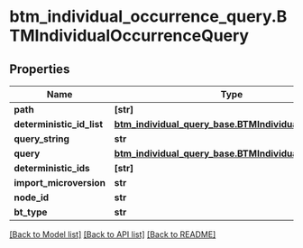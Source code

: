 # btm_individual_occurrence_query.BTMIndividualOccurrenceQuery

## Properties
Name | Type | Description | Notes
------------ | ------------- | ------------- | -------------
**path** | **[str]** |  | [optional] 
**deterministic_id_list** | [**btm_individual_query_base.BTMIndividualQueryBase**](BTMIndividualQueryBase.md) |  | [optional] 
**query_string** | **str** |  | [optional] 
**query** | [**btm_individual_query_base.BTMIndividualQueryBase**](BTMIndividualQueryBase.md) |  | [optional] 
**deterministic_ids** | **[str]** |  | [optional] 
**import_microversion** | **str** |  | [optional] 
**node_id** | **str** |  | [optional] 
**bt_type** | **str** |  | [optional] 

[[Back to Model list]](../README.md#documentation-for-models) [[Back to API list]](../README.md#documentation-for-api-endpoints) [[Back to README]](../README.md)


